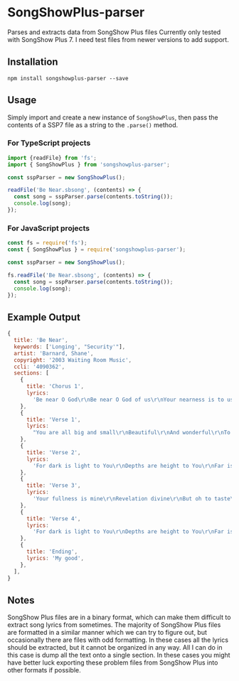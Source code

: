 # SongShowPlus-parser
Parses and extracts data from SongShow Plus files
Currently only tested with SongShow Plus 7. I need test files from newer versions to add support.

## Installation

```cli
npm install songshowplus-parser --save
```

## Usage
Simply import and create a new instance of `SongShowPlus`, then pass the contents of a SSP7 file as a string to the `.parse()` method.

### For TypeScript projects
```typescript
import {readFile} from 'fs';
import { SongShowPlus } from 'songshowplus-parser';

const sspParser = new SongShowPlus();

readFile('Be Near.sbsong', (contents) => {
  const song = sspParser.parse(contents.toString());
  console.log(song);
});
```

### For JavaScript projects
```javascript
const fs = require('fs');
const { SongShowPlus } = require('songshowplus-parser');

const sspParser = new SongShowPlus();

fs.readFile('Be Near.sbsong', (contents) => {
  const song = sspParser.parse(contents.toString());
  console.log(song);
});
```

## Example Output
```javascript
{
  title: 'Be Near',
  keywords: ['Longing', "Security'"],
  artist: 'Barnard, Shane',
  copyright: '2003 Waiting Room Music',
  ccli: '4090362',
  sections: [
    {
      title: 'Chorus 1',
      lyrics:
        'Be near O God\r\nBe near O God of us\r\nYour nearness is to us our good\r\nBe near O God\r\nBe near O God of us\r\nYour nearness is to us our good\r\nOur good',
    },
    {
      title: 'Verse 1',
      lyrics:
        "You are all big and small\r\nBeautiful\r\nAnd wonderful\r\nTo trust in grace through faith\r\nBut I'm asking to taste",
    },
    {
      title: 'Verse 2',
      lyrics:
        'For dark is light to You\r\nDepths are height to You\r\nFar is near\r\nBut Lord I need to hear from You',
    },
    {
      title: 'Verse 3',
      lyrics:
        'Your fullness is mine\r\nRevelation divine\r\nBut oh to taste\r\nTo know much more than a page\r\nTo feel Your embrace',
    },
    {
      title: 'Verse 4',
      lyrics:
        'For dark is light to You\r\nDepths are height to You\r\nFar is near\r\nBut Lord I need to hear from You',
    },
    {
      title: 'Ending',
      lyrics: 'My good',
    },
  ],
}
```

## Notes
SongShow Plus files are in a binary format, which can make them difficult to extract song lyrics from sometimes. The majority of SongShow Plus files are formatted in a similar manner which we can try to figure out, but occasionally there are files with odd formatting. In these cases all the lyrics should be extracted, but it cannot be organized in any way. All I can do in this case is dump all the text onto a single section. In these cases you might have better luck exporting these problem files from SongShow Plus into other formats if possible.
